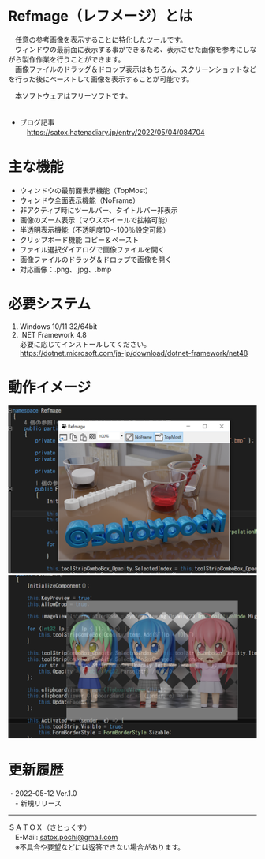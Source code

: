 # Refmage（レフメージ）とは
　任意の参考画像を表示することに特化したツールです。  
　ウィンドウの最前面に表示する事ができるため、表示させた画像を参考にしながら製作作業を行うことができます。  
　画像ファイルのドラッグ＆ドロップ表示はもちろん、スクリーンショットなどを行った後にペーストして画像を表示することが可能です。  

　本ソフトウェアはフリーソフトです。  
　
- ブログ記事  
　https://satox.hatenadiary.jp/entry/2022/05/04/084704

# 主な機能
- ウィンドウの最前面表示機能（TopMost）  
- ウィンドウ全面表示機能（NoFrame）  
- 非アクティブ時にツールバー、タイトルバー非表示  
- 画像のズーム表示（マウスホイールで拡縮可能）  
- 半透明表示機能（不透明度10～100％設定可能）  
- クリップボード機能 コピー＆ペースト  
- ファイル選択ダイアログで画像ファイルを開く  
- 画像ファイルのドラッグ＆ドロップで画像を開く  
- 対応画像：.png、.jpg、.bmp  

# 必要システム
  1. Windows 10/11 32/64bit  
  2. .NET Framework 4.8  
    必要に応じてインストールしてください。  
    https://dotnet.microsoft.com/ja-jp/download/dotnet-framework/net48

# 動作イメージ  
![動作イメージ1](https://github.com/satoxpochi/RefmagePackage/blob/main/screenshot1.png)
![動作イメージ2](https://github.com/satoxpochi/RefmagePackage/blob/main/screenshot2.png)

# 更新履歴  
・2022-05-12 Ver.1.0  
　- 新規リリース  

------------
ＳＡＴＯＸ（さとっくす）  
　E-Mail: satox.pochi@gmail.com  
　※不具合や要望などには返答できない場合があります。  
